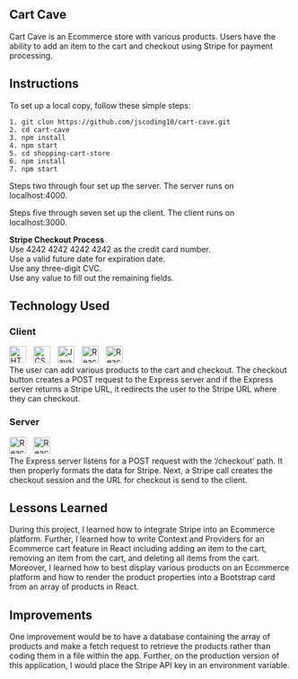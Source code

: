 ## Cart Cave
Cart Cave is an Ecommerce store with various products. Users have the ability to add an item to the cart and checkout using Stripe for payment processing.

## Instructions
To set up a local copy, follow these simple steps:  
```
1. git clon https://github.com/jscoding10/cart-cave.git  
2. cd cart-cave  
3. npm install  
4. npm start
5. cd shopping-cart-store
6. npm install
7. npm start
```
Steps two through four set up the server. The server runs on localhost:4000.  

Steps five through seven set up the client. The client runs on localhost:3000.    

**Stripe Checkout Process**  
Use 4242 4242 4242 4242 as the credit card number.  
Use a valid future date for expiration date.  
Use any three-digit CVC.  
Use any value to fill out the remaining fields.  

## Technology Used
### Client
<img align="left" alt="HTML" width="30px" style="padding-right:10px;" src="https://cdn.jsdelivr.net/gh/devicons/devicon/icons/html5/html5-plain.svg" />
<img align="left" alt="CSS" width="30px" style="padding-right:10px;" src="https://cdn.jsdelivr.net/gh/devicons/devicon/icons/css3/css3-plain.svg" />
<img align="left" alt="JavaScript" width="30px" style="padding-right:10px;" src="https://cdn.jsdelivr.net/gh/devicons/devicon/icons/javascript/javascript-plain.svg" />
<img align="left" alt="React" width="30px" style="padding-right:10px;" src="https://cdn.jsdelivr.net/gh/devicons/devicon/icons/react/react-original.svg" />
<img align="left" alt="React" width="30px" style="padding-right:10px;" src="https://cdn.jsdelivr.net/gh/devicons/devicon/icons/bootstrap/bootstrap-original.svg" />
<br>
<br>
The user can add various products to the cart and checkout. The checkout button creates a POST request to the Express server and if the Express server returns a Stripe URL, it redirects the user to the Stripe URL where they can checkout. 

### Server  
<img align="left" alt="React" width="30px" style="padding-right:10px;" src="https://cdn.jsdelivr.net/gh/devicons/devicon/icons/nodejs/nodejs-original.svg" />  
<img align="left" alt="React" width="30px" style="padding-right:10px;" src="https://cdn.jsdelivr.net/gh/devicons/devicon/icons/express/express-original.svg" />   
<br>
<br>
The Express server listens for a POST request with the ‘/checkout’ path. It then properly formats the data for Stripe. Next, a Stripe call creates the checkout session and the URL for checkout is send to the client.

## Lessons Learned
During this project, I learned how to integrate Stripe into an Ecommerce platform. Further, I learned how to write Context and Providers for an Ecommerce cart feature in React including adding an item to the cart, removing an item from the cart, and deleting all items from the cart. Moreover, I learned how to best display various products on an Ecommerce platform and how to render the product properties into a Bootstrap card from an array of products in React. 

## Improvements
One improvement would be to have a database containing the array of products and make a fetch request to retrieve the products rather than coding them in a file within the app. Further, on the production version of this application, I would place the Stripe API key in an environment variable. 







